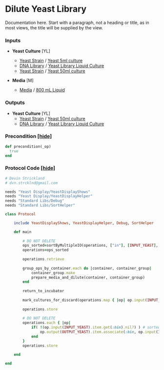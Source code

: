 # Dilute Yeast Library

Documentation here. Start with a paragraph, not a heading or title, as in most views, the title will be supplied by the view.
### Inputs


- **Yeast Culture** [YL]  
  - <a href='#' onclick='easy_select("Sample Types", "Yeast Strain")'>Yeast Strain</a> / <a href='#' onclick='easy_select("Containers", "Yeast 5ml culture")'>Yeast 5ml culture</a>
  - <a href='#' onclick='easy_select("Sample Types", "DNA Library")'>DNA Library</a> / <a href='#' onclick='easy_select("Containers", "Yeast Library Liquid Culture")'>Yeast Library Liquid Culture</a>
  - <a href='#' onclick='easy_select("Sample Types", "Yeast Strain")'>Yeast Strain</a> / <a href='#' onclick='easy_select("Containers", "Yeast 50ml culture")'>Yeast 50ml culture</a>

- **Media** [M]  
  - <a href='#' onclick='easy_select("Sample Types", "Media")'>Media</a> / <a href='#' onclick='easy_select("Containers", "800 mL Liquid")'>800 mL Liquid</a>



### Outputs


- **Yeast Culture** [YL]  
  - <a href='#' onclick='easy_select("Sample Types", "Yeast Strain")'>Yeast Strain</a> / <a href='#' onclick='easy_select("Containers", "Yeast 50ml culture")'>Yeast 50ml culture</a>
  - <a href='#' onclick='easy_select("Sample Types", "DNA Library")'>DNA Library</a> / <a href='#' onclick='easy_select("Containers", "Yeast Library Liquid Culture")'>Yeast Library Liquid Culture</a>

### Precondition <a href='#' id='precondition'>[hide]</a>
```ruby
def precondition(_op)
  true
end
```

### Protocol Code <a href='#' id='protocol'>[hide]</a>
```ruby
# Devin Strickland
# dvn.strcklnd@gmail.com

needs "Yeast Display/YeastDisplayShows"
needs "Yeast Display/YeastDisplayHelper"
needs "Standard Libs/Debug"
needs "Standard Libs/SortHelper"

class Protocol

    include YeastDisplayShows, YeastDisplayHelper, Debug, SortHelper

    def main
        
        # DO NOT DELETE 
        ops_sorted=sortByMultipleIO(operations, ["in"], [INPUT_YEAST], ["id"], ["item"])
        operations=ops_sorted
        
        operations.retrieve
        
        group_ops_by_container.each do |container, container_group|
            container_group.make
            prepare_media_and_dilute(container, container_group)
        end
        
        return_to_incubator
        
        mark_cultures_for_discard(operations.map { |op| op.input(INPUT_YEAST).item })
        
        operations.store
        
        # DO NOT DELETE 
        operations.each { |op|
            if( !(op.input(INPUT_YEAST).item.get(:bin).nil?) ) # sorted sample
                op.output(OUTPUT_YEAST).item.associate(:bin, op.input(INPUT_YEAST).item.get(:bin))
            end
        }
        operations.store
        
    end

end

```
